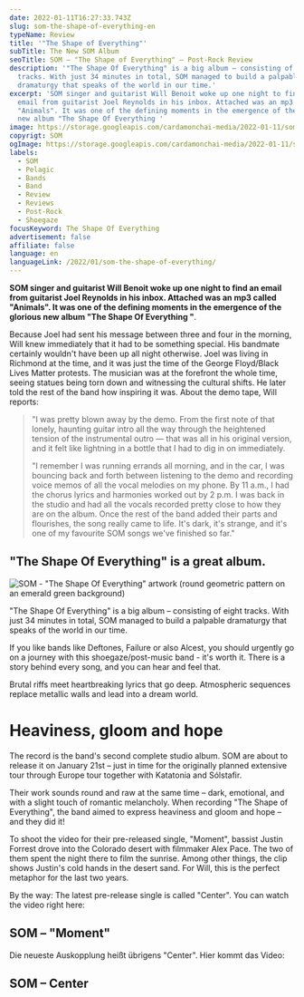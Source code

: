 ```yaml
---
date: 2022-01-11T16:27:33.743Z
slug: som-the-shape-of-everything-en
typeName: Review
title: '"The Shape of Everything"'
subTitle: The New SOM Album
seoTitle: SOM – "The Shape of Everything" – Post-Rock Review
description: '"The Shape Of Everything" is a big album – consisting of eight
  tracks. With just 34 minutes in total, SOM managed to build a palpable
  dramaturgy that speaks of the world in our time.'
excerpt: 'SOM singer and guitarist Will Benoit woke up one night to find an
  email from guitarist Joel Reynolds in his inbox. Attached was an mp3 called
  "Animals". It was one of the defining moments in the emergence of the glorious
  new album "The Shape Of Everything '
image: https://storage.googleapis.com/cardamonchai-media/2022-01-11/som-the-shape-of-everything-jpg-imagine-181818_2f2f36_1024_768/640.webp
copyrigt: SOM
ogImage: https://storage.googleapis.com/cardamonchai-media/2022-01-11/som-the-shape-of-everything-fb-png-imagine-181818_2f2f35_1200_628/640.webp
labels:
  - SOM
  - Pelagic
  - Bands
  - Band
  - Review
  - Reviews
  - Post-Rock
  - Shoegaze
focusKeyword: The Shape Of Everything
advertisement: false
affiliate: false
language: en
languageLink: /2022/01/som-the-shape-of-everything/
---
```

**SOM singer and guitarist Will Benoit woke up one night to find an email from guitarist Joel Reynolds in his inbox. Attached was an mp3 called "Animals". It was one of the defining moments in the emergence of the glorious new album "The Shape Of Everything "**.

Because Joel had sent his message between three and four in the morning, Will knew immediately that it had to be something special. His bandmate certainly wouldn't have been up all night otherwise. Joel was living in Richmond at the time, and it was just the time of the George Floyd/Black Lives Matter protests. The musician was at the forefront the whole time, seeing statues being torn down and witnessing the cultural shifts. He later told the rest of the band how inspiring it was. About the demo tape, Will reports:

> "I was pretty blown away by the demo. From the first note of that lonely, haunting guitar intro all the way through the heightened tension of the instrumental outro — that was all in his original version, and it felt like lightning in a bottle that I had to dig in on immediately.
>
> "I remember I was running errands all morning, and in the car, I was bouncing back and forth between listening to the demo and recording voice memos of all the vocal melodies on my phone. By 11 a.m., I had the chorus lyrics and harmonies worked out by 2 p.m. I was back in the studio and had all the vocals recorded pretty close to how they are on the album. Once the rest of the band added their parts and flourishes, the song really came to life. It's dark, it's strange, and it's one of my favourite SOM songs we've finished so far."

## "The Shape Of Everything" is a great album.

![SOM - "The Shape Of Everything" artwork (round geometric pattern on an emerald green background)](https://storage.googleapis.com/cardamonchai-media/2022-01-11/som-the-shape-of-everything-jpeg-imagine-182828_44675f_1500_1500/640.webp "SOM - \"The Shape Of Everything\"")

"The Shape Of Everything" is a big album – consisting of eight tracks. With just 34 minutes in total, SOM managed to build a palpable dramaturgy that speaks of the world in our time.

If you like bands like Deftones, Failure or also Alcest, you should urgently go on a journey with this shoegaze/post-music band - it's worth it. There is a story behind every song, and you can hear and feel that.

Brutal riffs meet heartbreaking lyrics that go deep. Atmospheric sequences replace metallic walls and lead into a dream world.

# Heaviness, gloom and hope

The record is the band's second complete studio album. SOM are about to release it on January 21st –  just in time for the originally planned extensive tour through Europe tour together with Katatonia and
Sólstafir.

Their work sounds round and raw at the same time – dark, emotional, and with a slight touch of romantic melancholy. When recording "The Shape of Everything", the band aimed to express heaviness and gloom and hope – and they did it!

To shoot the video for their pre-released single, "Moment", bassist Justin Forrest drove into the Colorado desert with filmmaker Alex Pace. The two of them spent the night there to film the sunrise. Among other things, the clip shows Justin's cold hands in the desert sand. For Will, this is the perfect metaphor for the last two years.

By the way: The latest pre-release single is called "Center". You can watch the video right here:

## SOM – "Moment"

<YouTube id="mmO8VBtBtfM" />

Die neueste Auskopplung heißt übrigens "Center". Hier kommt das Video:

## SOM – Center

<YouTube id="d_NqLz-E1tk" />
